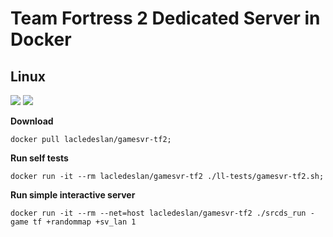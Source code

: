 # Team Fortress 2 Dedicated Server in Docker

## Linux
[![](https://images.microbadger.com/badges/version/lacledeslan/gamesvr-tf2.svg)](https://microbadger.com/images/lacledeslan/gamesvr-tf2 "Get your own version badge on microbadger.com")
[![](https://images.microbadger.com/badges/image/lacledeslan/gamesvr-tf2.svg)](https://microbadger.com/images/lacledeslan/gamesvr-tf2 "Get your own image badge on microbadger.com")

**Download**

```shell
docker pull lacledeslan/gamesvr-tf2;
```

**Run self tests**

```shell
docker run -it --rm lacledeslan/gamesvr-tf2 ./ll-tests/gamesvr-tf2.sh;
```

**Run simple interactive server**

```shell
docker run -it --rm --net=host lacledeslan/gamesvr-tf2 ./srcds_run -game tf +randommap +sv_lan 1
```
